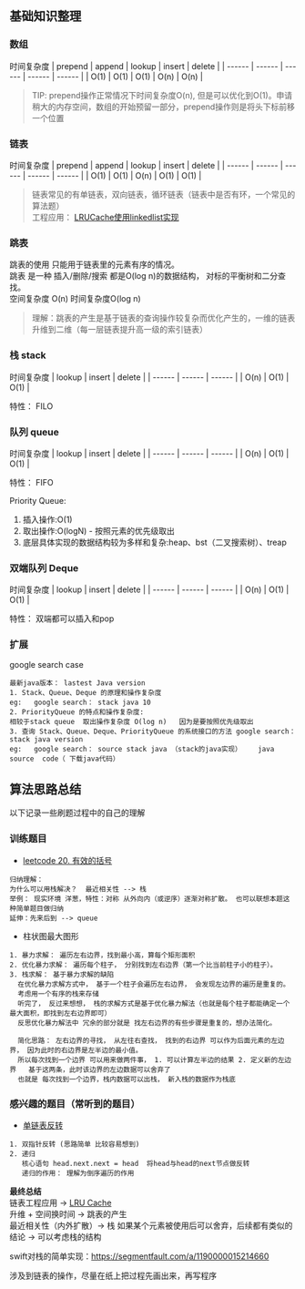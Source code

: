 
## 基础知识整理

### 数组
时间复杂度
| prepend | append | lookup | insert | delete |
| ------  | ------ | ------ | ------ | ------ |
|   O(1)  |  O(1)  |   O(1) |  O(n)  |  O(n)  |

> TIP:  prepend操作正常情况下时间复杂度O(n), 但是可以优化到O(1)。申请稍大的内存空间，数组的开始预留一部分，prepend操作则是将头下标前移一个位置


### 链表
时间复杂度
| prepend | append | lookup | insert | delete |
| ------  | ------ | ------ | ------ | ------ |
|   O(1)  |  O(1)  |   O(n) |  O(1)  |  O(1)  |

> 链表常见的有单链表，双向链表，循环链表（链表中是否有环，一个常见的算法题）  
> 工程应用： [LRUCache使用linkedlist实现](https://www.jianshu.com/p/b1ab4a170c3c)


### 跳表
跳表的使用 只能用于链表里的元素有序的情况。  
跳表 是一种 插入/删除/搜索 都是O(log n)的数据结构， 对标的平衡树和二分查找。  
空间复杂度 O(n)  时间复杂度O(log n)
> 理解：跳表的产生是基于链表的查询操作较复杂而优化产生的，一维的链表升维到二维（每一层链表提升高一级的索引链表）


### 栈 stack  
时间复杂度
| lookup | insert | delete |
| ------ | ------ | ------ |
|  O(n)  |  O(1)  |  O(1)  |

特性： FILO


### 队列  queue
时间复杂度
| lookup | insert | delete |
| ------ | ------ | ------ |
|  O(n)  |  O(1)  |  O(1)  |

特性： FIFO  

Priority Queue:  
1. 插入操作:O(1)
2. 取出操作:O(logN) - 按照元素的优先级取出
3. 底层具体实现的数据结构较为多样和复杂:heap、bst（二叉搜索树）、treap  


### 双端队列 Deque
时间复杂度
| lookup | insert | delete |
| ------ | ------ | ------ |
|  O(n)  |  O(1)  |  O(1)  |

特性： 双端都可以插入和pop


### 扩展

google search case
```
最新java版本： lastest Java version
1. Stack、Queue、Deque 的原理和操作复杂度  
eg:   google search： stack java 10
2. PriorityQueue 的特点和操作复杂度:  
相较于stack queue  取出操作复杂度 O(log n)   因为是要按照优先级取出  
3. 查询 Stack、Queue、Deque、PriorityQueue 的系统接口的方法 google search： stack java version
eg:   google search： source stack java （stack的java实现）    java source  code（ 下载java代码）
```




## 算法思路总结
以下记录一些刷题过程中的自己的理解

### 训练题目
* [leetcode 20. 有效的括号](https://leetcode-cn.com/problems/valid-parentheses/)   
```
归纳理解：
为什么可以用栈解决？  最近相关性 --> 栈
举例： 现实环境 洋葱，特性：对称 从外向内（或逆序）逐渐对称扩散。 也可以联想本题这种简单题目做归纳
延伸：先来后到 --> queue
```

* 柱状图最大图形
```
1. 暴力求解： 遍历左右边界，找到最小高，算每个矩形面积
2. 优化暴力求解： 遍历每个柱子， 分别找到左右边界（第一个比当前柱子小的柱子）。
3. 栈求解： 基于暴力求解的缺陷
  在优化暴力求解方式中， 基于一个柱子会遍历左右边界， 会发现左边界的遍历是重复的。   
  考虑用一个有序的栈来存储
  听完了， 反过来想想， 栈的求解方式是基于优化暴力解法（也就是每个柱子都能确定一个最大面积，即找到左右边界即可）
  反思优化暴力解法中 冗余的部分就是 找左右边界的有些步骤是重复的，想办法简化。

  简化思路： 左右边界的寻找， 从左往右查找， 找到的右边界 可以作为后面元素的左边界， 因为此时的右边界是左半边的最小值。
  所以每次找到一个边界 可以用来做两件事， 1. 可以计算左半边的结果 2. 定义新的左边界   基于这两条，此时该边界的左边数据可以舍弃了
  也就是 每次找到一个边界，栈内数据可以出栈， 新入栈的数据作为栈底
```


### 感兴趣的题目（常听到的题目）
* [单链表反转](https://leetcode-cn.com/problems/fan-zhuan-lian-biao-lcof/)
```
1. 双指针反转 (思路简单 比较容易想到)
2. 递归  
   核心语句 head.next.next = head  将head与head的next节点做反转
   递归的作用： 理解为倒序遍历的作用

```




**最终总结**  
链表工程应用 ->  [LRU Cache]((https://www.jianshu.com/p/b1ab4a170c3c))  
升维 + 空间换时间  ->    跳表的产生  
最近相关性（内外扩散）->  栈
如果某个元素被使用后可以舍弃，后续都有类似的结论  -> 可以考虑栈的结构

swift对栈的简单实现：https://segmentfault.com/a/1190000015214660


涉及到链表的操作，尽量在纸上把过程先画出来，再写程序

